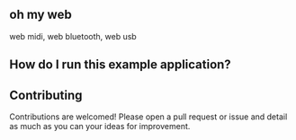 ## oh my web

web midi, web bluetooth, web usb

## How do I run this example application?

## Contributing

Contributions are welcomed! Please open a pull request or issue and detail as much as you can your ideas for improvement.
